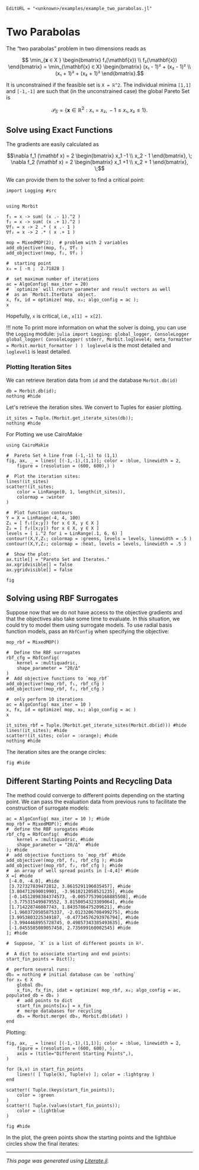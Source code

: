 ```@meta
EditURL = "<unknown>/examples/example_two_parabolas.jl"
```

# Two Parabolas

The “two parabolas” problem in two dimensions reads as
```math
    \min_{𝐱 ∈ X }
    \begin{bmatrix} f₁(\mathbf{x}) \\ f₂(\mathbf{x}) \end{bmatrix} =
    \min_{\mathbf{x} ∈ X}
    \begin{bmatrix}
    (x₁ - 1)² + (x₂ - 1)² \\
    (x₁ + 1)² + (x₂ + 1)²
    \end{bmatrix}.
```
It is unconstrained if the feasible set is ``X = ℝ^2``.
The individual minima ``[1,1]`` and ``[-1,-1]`` are such that (in the unconstrained case)
the global Pareto Set is
```math
\mathcal{P}_{S} = \{ \mathbf{x} ∈ ℝ^2 : x₁ = x₂, \, -1 \le x₁, x₂ \le 1  \}.
```

## Solve using Exact Functions

The gradients are easily calculated as
```math
\nabla f_1 (\mathbf x) = 2 \begin{bmatrix}
x_1 -1 \\ x_2 - 1 \end{bmatrix}, \;
\nabla f_2 (\mathbf x) = 2 \begin{bmatrix}
x_1 +1 \\ x_2 + 1 \end{bmatrix}, \;
```

We can provide them to the solver to find a critical point:

````@example example_two_parabolas
import Logging #src


using Morbit

f₁ = x -> sum( (x .- 1).^2 )
f₂ = x -> sum( (x .+ 1).^2 )
∇f₁ = x -> 2 .* ( x .- 1 )
∇f₂ = x -> 2 .* ( x .+ 1 )

mop = MixedMOP(2);  # problem with 2 variables
add_objective!(mop, f₁, ∇f₁ )
add_objective!(mop, f₂, ∇f₂ )

#  starting point
x₀ = [ -π ;  2.71828 ]

#  set maximum number of iterations
ac = AlgoConfig( max_iter = 20)
#  `optimize` will return parameter and result vectors as well
#  as an `Morbit.IterData` object.
x, fx, id = optimize( mop, x₀; algo_config = ac );
x
````

Hopefully, `x` is critical, i.e., `x[1] ≈ x[2]`.

!!! note
    To print more information on what the solver is doing, you can use the `Logging` module:
    ```julia
    import Logging: global_logger, ConsoleLogger
    global_logger( ConsoleLogger( stderr, Morbit.loglevel4;
        meta_formatter = Morbit.morbit_formatter ) )
    ```
    `loglevel4` is the most detailed and `loglevel1` is least detailed.

### Plotting Iteration Sites
We can retrieve iteration data from `id` and the database `Morbit.db(id)`

````@example example_two_parabolas
db = Morbit.db(id);
nothing #hide
````

Let's retrieve the iteration sites.
We convert to Tuples for easier plotting.

````@example example_two_parabolas
it_sites = Tuple.(Morbit.get_iterate_sites(db));
nothing #hide
````

For Plotting we use CairoMakie

````@example example_two_parabolas
using CairoMakie

#  Pareto Set ≙ line from (-1,-1) to (1,1)
fig, ax, _ = lines( [(-1,-1),(1,1)]; color = :blue, linewidth = 2,
    figure = (resolution = (600, 600),) )

#  Plot the iteration sites:
lines!(it_sites)
scatter!(it_sites;
    color = LinRange(0, 1, length(it_sites)),
    colormap = :winter
)

#  Plot function contours
Y = X = LinRange(-4, 4, 100)
Z₁ = [ f₁([x;y]) for x ∈ X, y ∈ X ]
Z₂ = [ f₂([x;y]) for x ∈ X, y ∈ X ]
levels = [ i.^2 for i = LinRange(.1, 6, 6) ]
contour!(X,Y,Z₁; colormap = :greens, levels = levels, linewidth = .5 )
contour!(X,Y,Z₂; colormap = :heat, levels = levels, linewidth = .5 )

#  Show the plot:
ax.title[] = "Pareto Set and Iterates."
ax.xgridvisible[] = false
ax.ygridvisible[] = false

fig
````

## Solving using RBF Surrogates

Suppose now that we do not have access to the objective gradients and that the objectives
also take some time to evaluate.
In this situation, we could try to model them using surrogate models.
To use radial basis function models, pass an `RbfConfig` when specifying the objective:

````@example example_two_parabolas
mop_rbf = MixedMOP()

#  Define the RBF surrogates
rbf_cfg = RbfConfig(
    kernel = :multiquadric,
    shape_parameter = "20/Δ"
)
#  Add objective functions to `mop_rbf`
add_objective!(mop_rbf, f₁, rbf_cfg )
add_objective!(mop_rbf, f₂, rbf_cfg )

#  only perform 10 iterations
ac = AlgoConfig( max_iter = 10 )
x, fx, id = optimize( mop, x₀; algo_config = ac )
x

it_sites_rbf = Tuple.(Morbit.get_iterate_sites(Morbit.db(id))) #hide
lines!(it_sites); #hide
scatter!(it_sites; color = :orange); #hide
nothing #hide
````

The iteration sites are the orange circles:

````@example example_two_parabolas
fig #hide
````

## Different Starting Points and Recycling Data

The method could converge to different points depending on the starting point.
We can pass the evaluation data from previous runs to facilitate the construction of surrogate models:

````@example example_two_parabolas
ac = AlgoConfig( max_iter = 10 ); #hide
mop_rbf = MixedMOP(); #hide
#  define the RBF surogates #hide
rbf_cfg = RbfConfig(  #hide
    kernel = :multiquadric, #hide
    shape_parameter = "20/Δ"  #hide
); #hide
#  add objective functions to `mop_rbf` #hide
add_objective!(mop_rbf, f₁, rbf_cfg ); #hide
add_objective!(mop_rbf, f₂, rbf_cfg ); #hide
#  an array of well spread points in [-4,4]² #hide
X =[ #hide
 [-4.0, -4.0], #hide
 [3.727327839472812, 3.8615291196035457], #hide
 [3.804712690019901, -3.9610212058521235], #hide
 [-0.14512898384374573, -0.005775390168885508], #hide
 [-3.775315499879552, 3.8150054323309064], #hide
 [1.714228746087743, 1.8435786475209621], #hide
 [-1.9603720505875337, -2.0123206708499275], #hide
 [3.9953803225349187, -0.47734576293976794], #hide
 [-3.9944468955728745, 0.49857343385493635], #hide
 [-1.0455585089057458, 2.735699160002545] #hide
]; #hide

#  Suppose, `X` is a list of different points in ℝ².

#  A dict to associate starting and end points:
start_fin_points = Dict();

#  perform several runs:
db₀ = nothing # initial database can be `nothing`
for x₀ ∈ X
    global db₀
    x_fin, fx_fin, idat = optimize( mop_rbf, x₀; algo_config = ac, populated_db = db₀ )
    #  add points to dict
    start_fin_points[x₀] = x_fin
    #  merge databases for recycling
    db₀ = Morbit.merge( db₀, Morbit.db(idat) )
end
````

Plotting:

````@example example_two_parabolas
fig, ax, _ = lines( [(-1,-1),(1,1)]; color = :blue, linewidth = 2,
    figure = (resolution = (600, 600), ),
    axis = (title="Different Starting Points",),
)

for (k,v) in start_fin_points
    lines!( [ Tuple(k), Tuple(v) ]; color = :lightgray )
end

scatter!( Tuple.(keys(start_fin_points));
    color = :green
)
scatter!( Tuple.(values(start_fin_points));
    color = :lightblue
)

fig #hide
````

In the plot, the green points show the starting points and the lightblue circles show the final iterates:

---

*This page was generated using [Literate.jl](https://github.com/fredrikekre/Literate.jl).*

